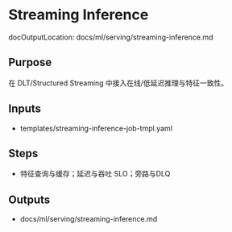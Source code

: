 # Streaming Inference

docOutputLocation: docs/ml/serving/streaming-inference.md

## Purpose

在 DLT/Structured Streaming 中接入在线/低延迟推理与特征一致性。

## Inputs

- templates/streaming-inference-job-tmpl.yaml

## Steps

- 特征查询与缓存；延迟与吞吐 SLO；旁路与DLQ

## Outputs

- docs/ml/serving/streaming-inference.md
